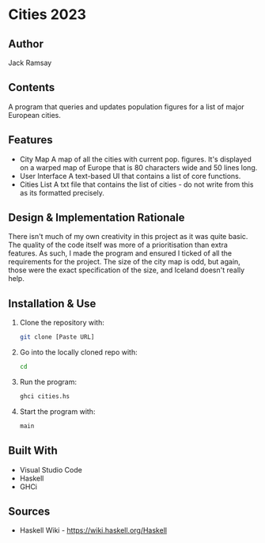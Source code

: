 # Cities 2023

## Author
   Jack Ramsay

## Contents
   A program that queries and updates population figures for a list of major European cities.

## Features
   * City Map
      A map of all the cities with current pop. figures. It's displayed on a warped map of Europe that is 80 characters wide and 50 lines long.
   * User Interface
      A text-based UI that contains a list of core functions.
   * Cities List
      A txt file that contains the list of cities - do not write from this as its formatted precisely.  

## Design & Implementation Rationale
   There isn't much of my own creativity in this project as it was quite basic. The quality of the code itself was more of a prioritisation than extra features. As such, I made the program and ensured I ticked of all the requirements for the project. The size of the city map is odd, but again, those were the exact specification of the size, and Iceland doesn't really help.
 
## Installation & Use
1. Clone the repository with:
   ```bash
   git clone [Paste URL]
   ```
2. Go into the locally cloned repo with:
   ```bash
   cd 
   ```
4. Run the program:
   ```bash
   ghci cities.hs
   ```
5. Start the program with:
   ```bash
   main
   ```

## Built With
   * Visual Studio Code
   * Haskell
   * GHCi

## Sources
   * Haskell Wiki - https://wiki.haskell.org/Haskell